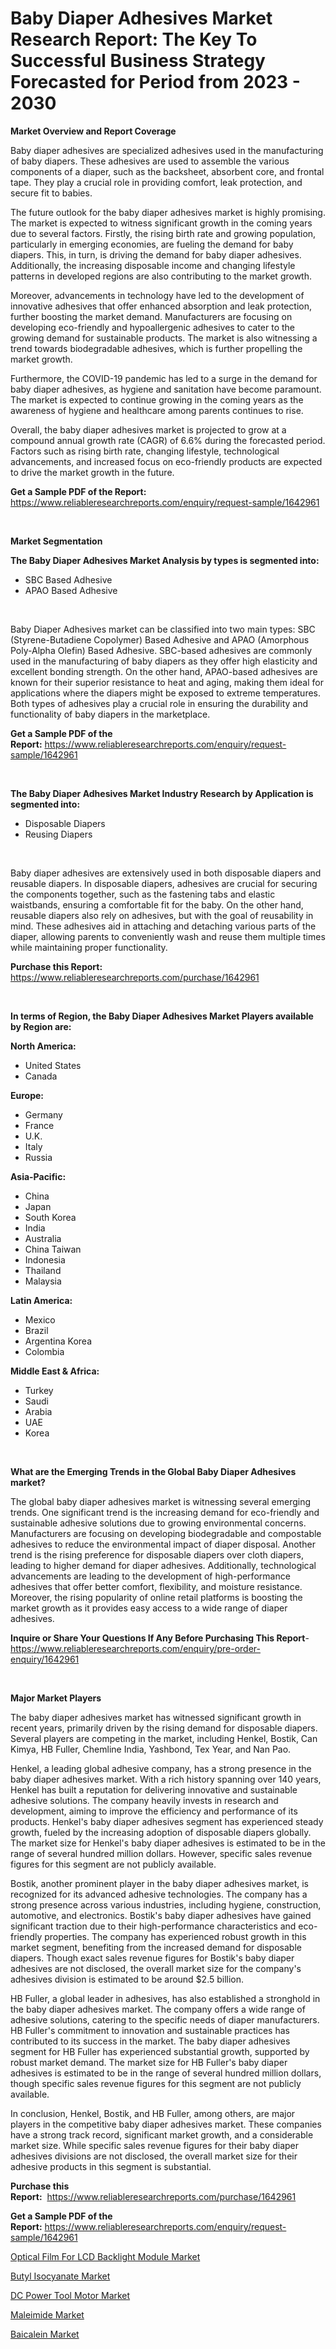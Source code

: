 <p><h1>Baby Diaper Adhesives Market Research Report: The Key To Successful Business Strategy Forecasted for Period from 2023 - 2030</h1></p><p><strong>Market Overview and Report Coverage</strong></p>
<p><p>Baby diaper adhesives are specialized adhesives used in the manufacturing of baby diapers. These adhesives are used to assemble the various components of a diaper, such as the backsheet, absorbent core, and frontal tape. They play a crucial role in providing comfort, leak protection, and secure fit to babies.</p><p>The future outlook for the baby diaper adhesives market is highly promising. The market is expected to witness significant growth in the coming years due to several factors. Firstly, the rising birth rate and growing population, particularly in emerging economies, are fueling the demand for baby diapers. This, in turn, is driving the demand for baby diaper adhesives. Additionally, the increasing disposable income and changing lifestyle patterns in developed regions are also contributing to the market growth.</p><p>Moreover, advancements in technology have led to the development of innovative adhesives that offer enhanced absorption and leak protection, further boosting the market demand. Manufacturers are focusing on developing eco-friendly and hypoallergenic adhesives to cater to the growing demand for sustainable products. The market is also witnessing a trend towards biodegradable adhesives, which is further propelling the market growth.</p><p>Furthermore, the COVID-19 pandemic has led to a surge in the demand for baby diaper adhesives, as hygiene and sanitation have become paramount. The market is expected to continue growing in the coming years as the awareness of hygiene and healthcare among parents continues to rise.</p><p>Overall, the baby diaper adhesives market is projected to grow at a compound annual growth rate (CAGR) of 6.6% during the forecasted period. Factors such as rising birth rate, changing lifestyle, technological advancements, and increased focus on eco-friendly products are expected to drive the market growth in the future.</p></p>
<p><strong>Get a Sample PDF of the Report:</strong> <a href="https://www.reliableresearchreports.com/enquiry/request-sample/1642961">https://www.reliableresearchreports.com/enquiry/request-sample/1642961</a></p>
<p>&nbsp;</p>
<p><strong>Market Segmentation</strong></p>
<p><strong>The Baby Diaper Adhesives Market Analysis by types is segmented into:</strong></p>
<p><ul><li>SBC Based Adhesive</li><li>APAO Based Adhesive</li></ul></p>
<p>&nbsp;</p>
<p><p>Baby Diaper Adhesives market can be classified into two main types: SBC (Styrene-Butadiene Copolymer) Based Adhesive and APAO (Amorphous Poly-Alpha Olefin) Based Adhesive. SBC-based adhesives are commonly used in the manufacturing of baby diapers as they offer high elasticity and excellent bonding strength. On the other hand, APAO-based adhesives are known for their superior resistance to heat and aging, making them ideal for applications where the diapers might be exposed to extreme temperatures. Both types of adhesives play a crucial role in ensuring the durability and functionality of baby diapers in the marketplace.</p></p>
<p><strong>Get a Sample PDF of the Report:</strong>&nbsp;<a href="https://www.reliableresearchreports.com/enquiry/request-sample/1642961">https://www.reliableresearchreports.com/enquiry/request-sample/1642961</a></p>
<p>&nbsp;</p>
<p><strong>The Baby Diaper Adhesives Market Industry Research by Application is segmented into:</strong></p>
<p><ul><li>Disposable Diapers</li><li>Reusing Diapers</li></ul></p>
<p>&nbsp;</p>
<p><p>Baby diaper adhesives are extensively used in both disposable diapers and reusable diapers. In disposable diapers, adhesives are crucial for securing the components together, such as the fastening tabs and elastic waistbands, ensuring a comfortable fit for the baby. On the other hand, reusable diapers also rely on adhesives, but with the goal of reusability in mind. These adhesives aid in attaching and detaching various parts of the diaper, allowing parents to conveniently wash and reuse them multiple times while maintaining proper functionality.</p></p>
<p><strong>Purchase this Report:</strong>&nbsp; <a href="https://www.reliableresearchreports.com/purchase/1642961">https://www.reliableresearchreports.com/purchase/1642961</a></p>
<p>&nbsp;</p>
<p><strong>In terms of Region, the Baby Diaper Adhesives Market Players available by Region are:</strong></p>
<p>
    <p> <strong> North America: </strong>
        <ul>
            <li>United States</li>
            <li>Canada</li>
        </ul>
        </p> 
    <p> <strong> Europe: </strong>
        <ul>
            <li>Germany</li>
            <li>France</li>
            <li>U.K.</li>
            <li>Italy</li>
            <li>Russia</li>
        </ul>
        </p> 
    <p> <strong> Asia-Pacific: </strong>
        <ul>
            <li>China</li>
            <li>Japan</li>
            <li>South Korea</li>
            <li>India</li>
            <li>Australia</li>
            <li>China Taiwan</li>
            <li>Indonesia</li>
            <li>Thailand</li>
            <li>Malaysia</li>
        </ul>
        </p> 
    <p> <strong> Latin America: </strong>
        <ul>
            <li>Mexico</li>
            <li>Brazil</li>
            <li>Argentina Korea</li>
            <li>Colombia</li>
        </ul>
        </p> 
    <p> <strong> Middle East & Africa: </strong>
        <ul>
            <li>Turkey</li>
            <li>Saudi</li>
            <li>Arabia</li>
            <li>UAE</li>
            <li>Korea</li>
        </ul>
    </p>
    </p>
<p>&nbsp;</p>
<p><strong>What are the Emerging Trends in the Global Baby Diaper Adhesives market?</strong></p>
<p><p>The global baby diaper adhesives market is witnessing several emerging trends. One significant trend is the increasing demand for eco-friendly and sustainable adhesive solutions due to growing environmental concerns. Manufacturers are focusing on developing biodegradable and compostable adhesives to reduce the environmental impact of diaper disposal. Another trend is the rising preference for disposable diapers over cloth diapers, leading to higher demand for diaper adhesives. Additionally, technological advancements are leading to the development of high-performance adhesives that offer better comfort, flexibility, and moisture resistance. Moreover, the rising popularity of online retail platforms is boosting the market growth as it provides easy access to a wide range of diaper adhesives.</p></p>
<p><strong>Inquire or Share Your Questions If Any Before Purchasing This Report</strong>- <a href="https://www.reliableresearchreports.com/enquiry/pre-order-enquiry/1642961">https://www.reliableresearchreports.com/enquiry/pre-order-enquiry/1642961</a></p>
<p>&nbsp;</p>
<p><strong>Major Market Players</strong></p>
<p><p>The baby diaper adhesives market has witnessed significant growth in recent years, primarily driven by the rising demand for disposable diapers. Several players are competing in the market, including Henkel, Bostik, Can Kimya, HB Fuller, Chemline India, Yashbond, Tex Year, and Nan Pao.</p><p>Henkel, a leading global adhesive company, has a strong presence in the baby diaper adhesives market. With a rich history spanning over 140 years, Henkel has built a reputation for delivering innovative and sustainable adhesive solutions. The company heavily invests in research and development, aiming to improve the efficiency and performance of its products. Henkel's baby diaper adhesives segment has experienced steady growth, fueled by the increasing adoption of disposable diapers globally. The market size for Henkel's baby diaper adhesives is estimated to be in the range of several hundred million dollars. However, specific sales revenue figures for this segment are not publicly available.</p><p>Bostik, another prominent player in the baby diaper adhesives market, is recognized for its advanced adhesive technologies. The company has a strong presence across various industries, including hygiene, construction, automotive, and electronics. Bostik's baby diaper adhesives have gained significant traction due to their high-performance characteristics and eco-friendly properties. The company has experienced robust growth in this market segment, benefiting from the increased demand for disposable diapers. Though exact sales revenue figures for Bostik's baby diaper adhesives are not disclosed, the overall market size for the company's adhesives division is estimated to be around $2.5 billion.</p><p>HB Fuller, a global leader in adhesives, has also established a stronghold in the baby diaper adhesives market. The company offers a wide range of adhesive solutions, catering to the specific needs of diaper manufacturers. HB Fuller's commitment to innovation and sustainable practices has contributed to its success in the market. The baby diaper adhesives segment for HB Fuller has experienced substantial growth, supported by robust market demand. The market size for HB Fuller's baby diaper adhesives is estimated to be in the range of several hundred million dollars, though specific sales revenue figures for this segment are not publicly available.</p><p>In conclusion, Henkel, Bostik, and HB Fuller, among others, are major players in the competitive baby diaper adhesives market. These companies have a strong track record, significant market growth, and a considerable market size. While specific sales revenue figures for their baby diaper adhesives divisions are not disclosed, the overall market size for their adhesive products in this segment is substantial.</p></p>
<p><strong>Purchase this Report:</strong>&nbsp;&nbsp;<a href="https://www.reliableresearchreports.com/purchase/1642961">https://www.reliableresearchreports.com/purchase/1642961</a></p>
<p></p>
<p><strong>Get a Sample PDF of the Report:</strong>&nbsp;<a href="https://www.reliableresearchreports.com/enquiry/request-sample/1642961">https://www.reliableresearchreports.com/enquiry/request-sample/1642961</a></p>
<p><p><a href="https://medium.com/@stephenarmstrong52/optical-film-for-lcd-backlight-module-market-size-cagr-trends-2024-2030-6e89d17b5133">Optical Film For LCD Backlight Module Market</a></p><p><a href="https://www.linkedin.com/pulse/butyl-isocyanate-market-size-share-global-analysis-report-vnahe/">Butyl Isocyanate Market</a></p><p><a href="https://medium.com/@juansmith1961/decoding-dc-power-tool-motor-market-metrics-market-share-trends-and-growth-patterns-d875b79cb15b">DC Power Tool Motor Market</a></p><p><a href="https://www.linkedin.com/pulse/maleimide-market-size-share-global-analysis-report-2023--lyqxe/">Maleimide Market</a></p><p><a href="https://medium.com/@stephenstevens11/analyzing-baicalein-market-global-industry-perspective-and-forecast-2023-to-2030-d213e19d0a36">Baicalein Market</a></p></p>